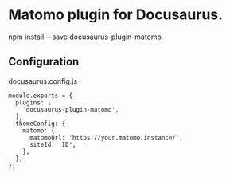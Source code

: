 #  Matomo plugin for Docusaurus.

npm install --save docusaurus-plugin-matomo

## Configuration

docusaurus.config.js
```
module.exports = {
  plugins: [
    'docusaurus-plugin-matomo',
  ],
  themeConfig: {
    matomo: {
      matomoUrl: 'https://your.matomo.instance/',
      siteId: 'ID',
    },
  },
};
```
